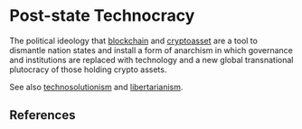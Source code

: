 # Post-state Technocracy
The political ideology that [blockchain](../blockchain.md) and [cryptoasset](../cryptoasset.md) are a tool to dismantle nation states and install a form of anarchism in which governance and institutions are replaced with technology and a new global transnational plutocracy of those holding crypto assets.

See also [technosolutionism](technosolutionism.md) and [libertarianism](libertarianism.md).

## References